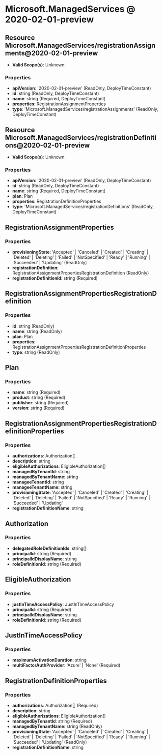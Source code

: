 # Microsoft.ManagedServices @ 2020-02-01-preview

## Resource Microsoft.ManagedServices/registrationAssignments@2020-02-01-preview
* **Valid Scope(s)**: Unknown
### Properties
* **apiVersion**: '2020-02-01-preview' (ReadOnly, DeployTimeConstant)
* **id**: string (ReadOnly, DeployTimeConstant)
* **name**: string (Required, DeployTimeConstant)
* **properties**: RegistrationAssignmentProperties
* **type**: 'Microsoft.ManagedServices/registrationAssignments' (ReadOnly, DeployTimeConstant)

## Resource Microsoft.ManagedServices/registrationDefinitions@2020-02-01-preview
* **Valid Scope(s)**: Unknown
### Properties
* **apiVersion**: '2020-02-01-preview' (ReadOnly, DeployTimeConstant)
* **id**: string (ReadOnly, DeployTimeConstant)
* **name**: string (Required, DeployTimeConstant)
* **plan**: Plan
* **properties**: RegistrationDefinitionProperties
* **type**: 'Microsoft.ManagedServices/registrationDefinitions' (ReadOnly, DeployTimeConstant)

## RegistrationAssignmentProperties
### Properties
* **provisioningState**: 'Accepted' | 'Canceled' | 'Created' | 'Creating' | 'Deleted' | 'Deleting' | 'Failed' | 'NotSpecified' | 'Ready' | 'Running' | 'Succeeded' | 'Updating' (ReadOnly)
* **registrationDefinition**: RegistrationAssignmentPropertiesRegistrationDefinition (ReadOnly)
* **registrationDefinitionId**: string (Required)

## RegistrationAssignmentPropertiesRegistrationDefinition
### Properties
* **id**: string (ReadOnly)
* **name**: string (ReadOnly)
* **plan**: Plan
* **properties**: RegistrationAssignmentPropertiesRegistrationDefinitionProperties
* **type**: string (ReadOnly)

## Plan
### Properties
* **name**: string (Required)
* **product**: string (Required)
* **publisher**: string (Required)
* **version**: string (Required)

## RegistrationAssignmentPropertiesRegistrationDefinitionProperties
### Properties
* **authorizations**: Authorization[]
* **description**: string
* **eligibleAuthorizations**: EligibleAuthorization[]
* **managedByTenantId**: string
* **managedByTenantName**: string
* **manageeTenantId**: string
* **manageeTenantName**: string
* **provisioningState**: 'Accepted' | 'Canceled' | 'Created' | 'Creating' | 'Deleted' | 'Deleting' | 'Failed' | 'NotSpecified' | 'Ready' | 'Running' | 'Succeeded' | 'Updating'
* **registrationDefinitionName**: string

## Authorization
### Properties
* **delegatedRoleDefinitionIds**: string[]
* **principalId**: string (Required)
* **principalIdDisplayName**: string
* **roleDefinitionId**: string (Required)

## EligibleAuthorization
### Properties
* **justInTimeAccessPolicy**: JustInTimeAccessPolicy
* **principalId**: string (Required)
* **principalIdDisplayName**: string
* **roleDefinitionId**: string (Required)

## JustInTimeAccessPolicy
### Properties
* **maximumActivationDuration**: string
* **multiFactorAuthProvider**: 'Azure' | 'None' (Required)

## RegistrationDefinitionProperties
### Properties
* **authorizations**: Authorization[] (Required)
* **description**: string
* **eligibleAuthorizations**: EligibleAuthorization[]
* **managedByTenantId**: string (Required)
* **managedByTenantName**: string (ReadOnly)
* **provisioningState**: 'Accepted' | 'Canceled' | 'Created' | 'Creating' | 'Deleted' | 'Deleting' | 'Failed' | 'NotSpecified' | 'Ready' | 'Running' | 'Succeeded' | 'Updating' (ReadOnly)
* **registrationDefinitionName**: string

